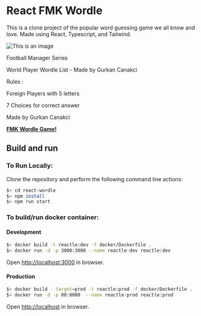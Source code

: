 # React FMK Wordle

This is a clone project of the popular word guessing game we all know and love. Made using React, Typescript, and Tailwind.

![This is an image](https://pbs.twimg.com/profile_banners/1467755506320252933/1643533301/1500x500)

Football Manager Series

World Player Wordle List - Made by Gurkan Canakci

Rules : 

Foreign Players with 5 letters

7 Choices for correct answer




Made by Gurkan Canakci

[**FMK Wordle Game!**](https://fmkwordle-grknc.vercel.app/)

## Build and run

### To Run Locally:

Clone the repository and perform the following command line actions:

```bash
$> cd react-wordle
$> npm install
$> npm run start
```

### To build/run docker container:

#### Development

```bash
$> docker build -t reactle:dev -f docker/Dockerfile .
$> docker run -d -p 3000:3000 --name reactle-dev reactle:dev
```

Open [http://localhost:3000](http://localhost:3000) in browser.

#### Production

```bash
$> docker build --target=prod -t reactle:prod -f docker/Dockerfile .
$> docker run -d -p 80:8080  --name reactle-prod reactle:prod
```

Open [http://localhost](http://localhost) in browser.



